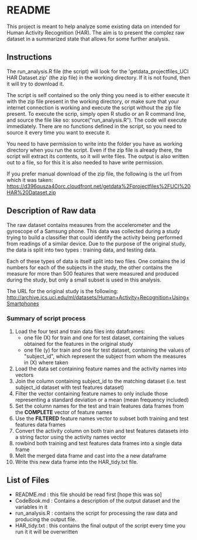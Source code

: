# README 

This project is meant to help analyze some existing data on intended for Human Activity Recognition (HAR).
The aim is to present the complez raw dataset in a summarized state that allows for some further analysis.

## Instructions

The run\_analysis.R file (the script) will look for the 'getdata\_projectfiles\_UCI HAR Dataset.zip' (the zip file) in the working directory. If it is not found, then it will try to download it. 

The script is self contained so the only thing you need is to either execute it with the zip file present in the working directory, or make sure that your internet connection is working and execute the script without the zip file present. 
To execute the scrip, simply open R studio or an R command line, and source the file like so:
source("run_analysis.R"). The code will execute immediately. There are no functions  defined in the script, so you need to source it every time you want to execute it.

You need to have permission to write into the folder you have as working directory when you run the script.
Even if the zip file is already there, the script will extract its contents, so it will write files.
The output is also written out to a file, so for this it is also needed to have write permission.

If you prefer manual download of the zip file, the following is the url from which it was taken:
https://d396qusza40orc.cloudfront.net/getdata%2Fprojectfiles%2FUCI%20HAR%20Dataset.zip

## Description of Raw data

The raw dataset contains measures from the accelerometer and the gyroscope of a Samsung phone. This data was collected during a study trying to build a classifier that could identify the activity being performed from readings of a similar device.
Due to the purpose of the original study, the data is split into two types : training data, and testing data.

Each of these types  of data is itself split into two files. One contains the id numbers for each of the subjects in the study, the other contains the measure for more than 500 features that were measured and produced during the study, but only a small subset is used in this analysis.


The URL for the original study is the following:
http://archive.ics.uci.edu/ml/datasets/Human+Activity+Recognition+Using+Smartphones

### Summary of script process

1. Load the four test and train data files into dataframes:
    + one file (X) for train and one for test dataset, containing the values obtained for the features in the original study
    + one file (y) for train and one for test dataset, containing the values of "subject\_id", which represent the subject from whom the measures in (X) where taken
2. Load the data set containing feature names and the activity names into vectors
3. Join the column containing subject\_id to the matching dataset (i.e. test subject\_id dataset with test features dataset)
4. Filter the vector containing feature names to only include those representing a standard deviation or a mean (mean frequency included)
5. Set the column names for the test and train features data frames from the **COMPLETE** vector of feature names
6. Use the **FILTERED** feature names vector to subset both training and test features data frames
7. Convert the activity column on both train and test features datasets into a string factor using the activity names vector
8. rowbind both training and test features data frames into a single data frame
9. Melt the merged data frame and cast into the a new dataframe
10. Write this new data frame into the HAR\_tidy.txt file.

## List of Files
+ README.md  : this file should be read first [hope this was so]
+ CodeBook.md : Contains a description of the output dataset and the variables in it
+ run\_analysis.R : contains the script for processing the raw data and producing the output file.
+ HAR\_tidy.txt : this contains the final output of the script every time you run it it will be overwritten